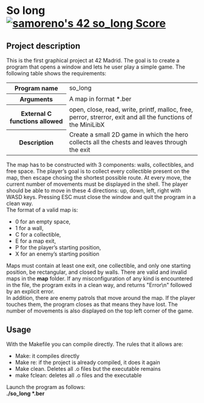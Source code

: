 <h1>So long <a href="https://github.com/JaeSeoKim/badge42"><img src="https://badge42.vercel.app/api/v2/cl8uf09z900060gl2pg6sdczb/project/2469658" alt="samoreno's 42 so_long Score" /></a></h1>
<h2>Project description</h2>
<div>
<!--  <a href="https://github.com/JaeSeoKim/badge42">
    <img align="center" src="https://badge42.herokuapp.com/api/project/samoreno/ft_printf"/>
  </a> -->
  <p>This is the first graphical project at 42 Madrid. The goal is to create a program that opens a window and lets he user play a simple game. The following table shows the requirements:
  <table>
    <tr>
      <th>Program name</th>
      <td>so_long</td>
    </tr>
    <tr>
      <th>Arguments</th>
      <td>A map in format *.ber</td>
    </tr>
    <tr>
      <th>External C functions allowed</th>
      <td>open, close, read, write, printf, malloc, free, perror, strerror, exit and all the functions of the MiniLibX</td>
    </tr>
    <tr>
      <th>Description</th>
      <td>Create a small 2D game in which the hero collects all the chests and leaves through the exit</td>
    </tr>
</table>
  </p>
  </div>
  <div>
  <p>
  The map has to be constructed with 3 components: walls, collectibles, and free space. The player’s goal is to collect every collectible present on the map, then escape chosing the shortest possible route. At every move, the current number of movements must be displayed in the shell. The player should be able to move in these 4 directions: up, down, left, right with WASD keys. Pressing ESC must close the window and quit the program in a clean way.<br/>
    The format of a valid map is:
    <ul>
      <li>0 for an empty space,</li>
      <li>1 for a wall,</li>
      <li>C for a collectible,</li>
      <li>E for a map exit,</li>
      <li>P for the player’s starting position,</li>
      <li>X for an enemy’s starting position</li>
    </ul>
  Maps must contain at least one exit, one collectible, and only one starting position, be rectangular, and closed by walls. There are valid and invalid maps in the <b>map</b> folder. If any misconfiguration of any kind is encountered in the file, the program exits in a clean way, and returns "Error\n" followed by an explicit error.<br/>
  In addition, there are enemy patrols that move around the map. If the player touches them, the program closes as that means they have lost. The number of movements is also displayed on the top left corner of the game.
  </p>
</div>
<h2>Usage</h2>
<div>
    <p>
        With the Makefile you can compile directly. The rules that it allows are:
        <ul>
         <li>Make: it compiles directly</li>
         <li>Make re: if the project is already compiled, it does it again</li>
         <li>Make clean. Deletes all .o files but the executable remains</li>
         <li>make fclean: deletes all .o files and the executable</li>
    </ul>
    </p>
      Launch the program as follows:<br/>
  <b>./so_long *.ber</b>
    </p>
</div>
